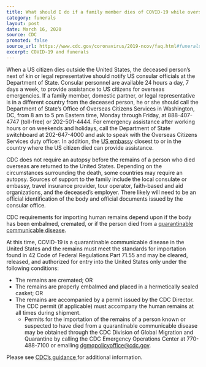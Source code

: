 ```yaml
---
title: What should I do if a family member dies of COVID-19 while overseas?
category: funerals
layout: post
date: March 16, 2020
source: CDC
promoted: false
source_url: https://www.cdc.gov/coronavirus/2019-ncov/faq.html#funerals
excerpt: COVID-19 and funerals
---
```


When a US citizen dies outside the United States, the deceased person’s next of kin or legal representative should notify US consular officials at the Department of State. Consular personnel are available 24 hours a day, 7 days a week, to provide assistance to US citizens for overseas emergencies. If a family member, domestic partner, or legal representative is in a different country from the deceased person, he or she should call the Department of State’s Office of Overseas Citizens Services in Washington, DC, from 8 am to 5 pm Eastern time, Monday through Friday, at 888-407-4747 (toll-free) or 202-501-4444. For emergency assistance after working hours or on weekends and holidays, call the Department of State switchboard at 202-647-4000 and ask to speak with the Overseas Citizens Services duty officer. In addition, the <a href="https://www.usembassy.gov/" target="_blank">US embassy</a>  closest to or in the country where the US citizen died can provide assistance.

CDC does not require an autopsy before the remains of a person who died overseas are returned to the United States. Depending on the circumstances surrounding the death, some countries may require an autopsy. Sources of support to the family include the local consulate or embassy, travel insurance provider, tour operator, faith-based and aid organizations, and the deceased’s employer. There likely will need to be an official identification of the body and official documents issued by the consular office.

CDC requirements for importing human remains depend upon if the body has been embalmed, cremated, or if the person died from a <a href="https://www.cdc.gov/quarantine/aboutlawsregulationsquarantineisolation.html" target="_blank">quarantinable communicable disease</a>.

At this time, COVID-19 is a quarantinable communicable disease in the United States and the remains must meet the standards for importation found in 42 Code of Federal Regulations Part 71.55 and may be cleared, released, and authorized for entry into the United States only under the following conditions:

<ul>
<li>The remains are cremated; OR</li>
<li>The remains are properly embalmed and placed in a hermetically sealed casket; OR</li>
<li>The remains are accompanied by a permit issued by the CDC Director. The CDC permit (if applicable) must accompany the human remains at all times during shipment.
<ul>
<li>Permits for the importation of the remains of a person known or suspected to have died from a quarantinable communicable disease may be obtained through the CDC Division of Global Migration and Quarantine by calling the CDC Emergency Operations Center at 770-488-7100 or emailing <a href="mailto:dgmqpolicyoffice@cdc.gov">dgmqpolicyoffice@cdc.gov</a>.</li>
</ul></li>
</ul>

Please see <a href="http://www.cdc.gov/importation/human-remains.html" target="_blank">CDC’s guidance </a>for additional information.
